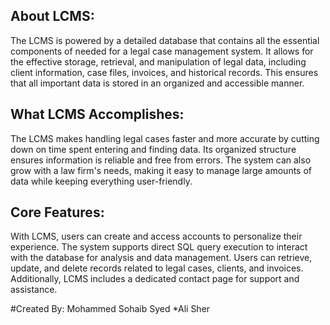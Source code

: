 ## About LCMS:
The LCMS is powered by a detailed database that contains all the essential components of needed for a legal case management system. 
It allows for the effective storage, retrieval, and manipulation of legal data, including client information, case files, invoices, and historical records. 
This ensures that all important data is stored in an organized and accessible manner.

## What LCMS Accomplishes:
The LCMS makes handling legal cases faster and more accurate by cutting down on time spent entering and finding data. Its organized structure ensures information is reliable and free from errors. 
The system can also grow with a law firm's needs, making it easy to manage large amounts of data while keeping everything user-friendly.

## Core Features:
With LCMS, users can create and access accounts to personalize their experience. The system supports direct SQL query execution to interact with the database for analysis and data management. 
Users can retrieve, update, and delete records related to legal cases, clients, and invoices. Additionally, LCMS includes a dedicated contact page for support and assistance.

#Created By: 
Mohammed Sohaib Syed
*Ali Sher
